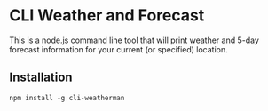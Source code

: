 # CLI Weather and Forecast

This is a node.js command line tool that will print weather and 5-day forecast information for your current (or specified) location.

## Installation
```
npm install -g cli-weatherman
```
